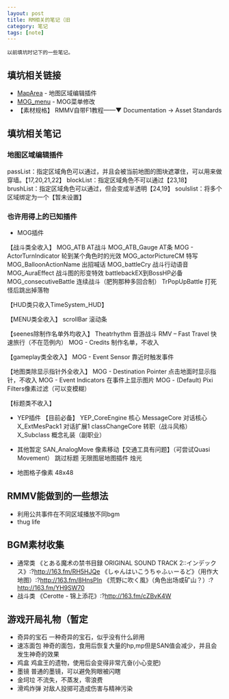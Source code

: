 ```yaml
---
layout: post
title: RM相关的笔记（旧
category: 笔记
tags: [note]
---
```

```
以前填坑时记下的一些笔记。
```

## 填坑相关链接
- [MapArea](https://rpg.blue/forum.php?mod=viewthread&tid=398744&highlight=区域) - 地图区域编辑插件
- [MOG_menu](https://rpg.blue/thread-404559-1-11.html) - MOG菜单修改
- 【素材规格】 RMMV自带F1教程——▼ Documentation →  Asset Standards

## 填坑相关笔记

### 地图区域编辑插件

passList：指定区域角色可以通过，并且会被当前地图的图块遮罩住，可以用来做穿墙。【17,20,21,22】
blockList：指定区域角色不可以通过【23,18】
brushList：指定区域角色可以通过，但会变成半透明【24,19】
soulslist：将多个区域绑定为一个【暂未设置】

### 也许用得上的已知插件

- MOG插件

【战斗类全收入】
MOG_ATB AT战斗
MOG_ATB_Gauge AT条
MOG - ActorTurnIndicator 轮到某个角色时的光效
MOG_actorPictureCM 特写
MOG_BalloonActionName 出招喊话
MOG_battleCry 战斗行动语音
MOG_AuraEffect 战斗图的形变特效
    battlebackEX到BossHP必备
MOG_consecutiveBattle 连续战斗（肥狗那种多回合制）
    TrPopUpBattle 打死怪后跳出掉落物

【HUD类只收入TimeSystem_HUD】

【MENU类全收入】
scrollBar 滚动条

【seenes除制作名单外均收入】
Theatrhythm 音游战斗
RMV – Fast Travel 快速旅行（不在范例内）
MOG - Credits 制作名单，不收入

【gameplay类全收入】
MOG - Event Sensor 靠近时触发事件

【地图类除显示指针外全收入】
MOG - Destination Pointer 点击地面时显示指针，不收入
MOG - Event Indicators 在事件上显示图片
MOG - (Default) Pixi Filters像素过滤（可以变模糊）

【标题类不收入】
- YEP插件
【目前必备】
YEP_CoreEngine 核心
    MessageCore 对话核心
    X_ExtMesPack1 对话扩展1
    classChangeCore 转职（战斗风格）
    X_Subclass 概念礼装（副职业）
- 其他暂定
SAN_AnalogMove 像素移动【交通工具有问题】（可尝试Quasi Movement）
跳过标题
无限图层地图插件
烛光

- 地图格子像素 48x48

## RMMV能做到的一些想法
- 利用公共事件在不同区域播放不同bgm
- thug life

## BGM素材收集
- 通常类
《とある魔术の禁书目録 ORIGINAL SOUND TRACK 2::インデックス》:?http://163.fm/RH5HJQe
《しゃんはいこうちゃふぃーるど》（用作大地图）:?http://163.fm/8HnsPIn
《荒野に吹く風》（角色出场或矿山？）:?http://163.fm/YH9SW70
- 战斗类
《Cerotte - 锦上添花》:?http://163.fm/cZBvK4W

## 游戏开局礼物（暂定
- 奇异的宝石
一种奇异的宝石，似乎没有什么卵用
- 速冻面包
神奇的面包，食用后恢复大量的hp,mp但是SAN值会减少，并且会发生神奇的效果
- 鸡盒
鸡盒王的遗物，使用后会变得非常亢奋(小心变肥)
- 墨镜
普通的墨镜，可以避免狗眼被闪瞎
- 金坷垃
不流失，不蒸发，零浪费
- 滑鸡炸弹
对敌人投掷可造成伤害与精神污染
